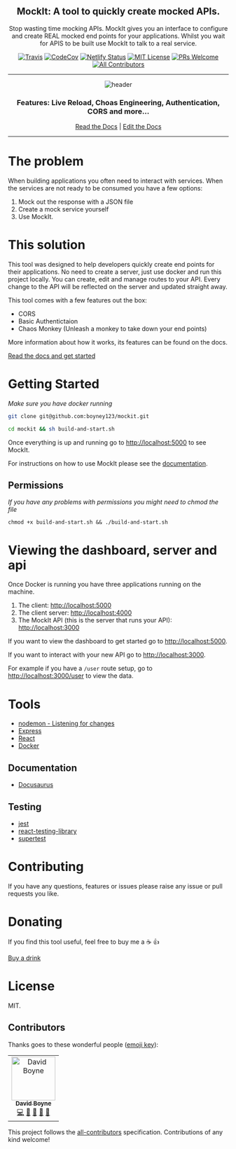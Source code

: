 <div align="center">

<h2>MockIt: A tool to quickly create mocked APIs.</h2>
<p>Stop wasting time mocking APIs. MockIt gives you an interface to configure and create REAL mocked end points for your applications. Whilst you wait for APIS to be built use MockIt to talk to a real service.</>

[![Travis](https://img.shields.io/travis/boyney123/mockit/master.svg)](https://travis-ci.org/boyney123/mockit)
[![CodeCov](https://codecov.io/gh/boyney123/mockit/branch/master/graph/badge.svg?token=AoXW3EFgMP)](https://codecov.io/gh/boyney123/mockit)
[![Netlify Status](https://api.netlify.com/api/v1/badges/6d5acca1-0959-4d92-a739-08f725fdc464/deploy-status)](https://app.netlify.com/sites/mockit/deploys)
[![MIT License][license-badge]][license]
[![PRs Welcome][prs-badge]][prs]
[![All Contributors](https://img.shields.io/badge/all_contributors-1-orange.svg?style=flat-square)](#contributors)

<hr />

<img alt="header" src="./images/demo.gif" />
<h3>Features: Live Reload, Choas Engineering, Authentication, CORS and more...</h3>

[Read the Docs](https://mockit.netlify.com/) | [Edit the Docs](https://github.com/boyney123/mockit-docs)

</div>

<hr/>

# The problem

When building applications you often need to interact with services. When the services are not ready to be consumed you have a few options:

1. Mock out the response with a JSON file
2. Create a mock service yourself
3. Use MockIt.

# This solution

This tool was designed to help developers quickly create end points for their applications. No need to create a server, just use docker and run this project locally. You can create, edit and manage routes to your API. Every change to the API will be reflected on the server and updated straight away.

This tool comes with a few features out the box:

- CORS
- Basic Authentictaion
- Chaos Monkey (Unleash a monkey to take down your end points)

More information about how it works, its features can be found on the docs.

[Read the docs and get started](https://mockit.netlify.com/)

# Getting Started

_Make sure you have docker running_

```sh
git clone git@github.com:boyney123/mockit.git
```

```sh
cd mockit && sh build-and-start.sh
```

Once everything is up and running go to [http://localhost:5000](http://localhost:5000) to see MockIt.

For instructions on how to use MockIt please see the [documentation](https://mockit.netlify.com/docs/getting-started/routes).

## Permissions

_If you have any problems with permissions you might need to chmod the file_

```
chmod +x build-and-start.sh && ./build-and-start.sh
```

# Viewing the dashboard, server and api

Once Docker is running you have three applications running on the machine.

1. The client: [http://localhost:5000](http://localhost:5000)
2. The client server: [http://localhost:4000](http://localhost:4000)
3. The MockIt API (this is the server that runs your API): [http://localhost:3000](http://localhost:3000)

If you want to view the dashboard to get started go to [http://localhost:5000](http://localhost:5000).

If you want to interact with your new API go to [http://localhost:3000](http://localhost:3000).

For example if you have a `/user` route setup, go to [http://localhost:3000/user](http://localhost:3000/user) to view the data.

# Tools

- [nodemon - Listening for changes](https://github.com/remy/nodemon)
- [Express](https://expressjs.com/)
- [React](https://reactjs.org/)
- [Docker](https://www.docker.com/)

## Documentation

- [Docusaurus](https://docusaurus.io/)

## Testing

- [jest](https://jestjs.io/)
- [react-testing-library](https://github.com/kentcdodds/react-testing-library)
- [supertest](https://github.com/visionmedia/supertest)

# Contributing

If you have any questions, features or issues please raise any issue or pull requests you like.

[spectrum-badge]: https://withspectrum.github.io/badge/badge.svg
[spectrum]: https://spectrum.chat/explore-tech
[license-badge]: https://img.shields.io/github/license/boyney123/mockit.svg?color=yellow
[license]: https://github.com/boyney123/react.explore-tech.org/blob/master/LICENSE
[prs-badge]: https://img.shields.io/badge/PRs-welcome-brightgreen.svg?style=flat-square
[prs]: http://makeapullrequest.com

# Donating

If you find this tool useful, feel free to buy me a ☕ 👍

[Buy a drink](https://www.paypal.me/boyney123/5)

# License

MIT.

## Contributors

Thanks goes to these wonderful people ([emoji key](https://allcontributors.org/docs/en/emoji-key)):

<!-- ALL-CONTRIBUTORS-LIST:START - Do not remove or modify this section -->
<!-- prettier-ignore -->
<table><tr><td align="center"><a href="https://medium.com/@boyney123"><img src="https://avatars1.githubusercontent.com/u/3268013?v=4" width="100px;" alt="David Boyne"/><br /><sub><b>David Boyne</b></sub></a><br /><a href="https://github.com/boyney123/mockit/commits?author=boyney123" title="Code">💻</a> <a href="https://github.com/boyney123/mockit/commits?author=boyney123" title="Documentation">📖</a> <a href="#design-boyney123" title="Design">🎨</a> <a href="#ideas-boyney123" title="Ideas, Planning, & Feedback">🤔</a> <a href="#review-boyney123" title="Reviewed Pull Requests">👀</a></td></tr></table>

<!-- ALL-CONTRIBUTORS-LIST:END -->

This project follows the [all-contributors](https://github.com/all-contributors/all-contributors) specification. Contributions of any kind welcome!
